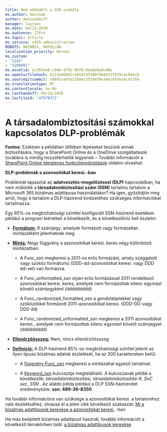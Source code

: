 ```yaml
---
title: Nem működött a SSN szabály
ms.author: deniseb
author: denisebmsft
manager: laurawi
ms.date: 04/21/2020
ms.audience: ITPro
ms.topic: article
ms.service: o365-administration
ROBOTS: NOINDEX, NOFOLLOW
localization_priority: Normal
ms.custom:
- "1242"
- "3200001"
ms.assetid: ac265ee6-c946-476e-9bf0-0ea0e8adc98a
ms.openlocfilehash: b221e66862ca01074f380fbb8433f8f9cac044cb
ms.sourcegitcommit: c6692ce0fa1358ec3529e59ca0ecdfdea4cdc759
ms.translationtype: MT
ms.contentlocale: hu-HU
ms.lasthandoff: 09/14/2020
ms.locfileid: "47679371"
---
```

# <a name="dlp-issues-with-social-security-numbers"></a>A társadalombiztosítási számokkal kapcsolatos DLP-problémák

**Fontos**: Ezekben a példátlan időkben lépéseket teszünk annak biztosítására, hogy a SharePoint Online és a OneDrive szolgáltatások továbbra is mindig hozzáférhetők legyenek – További információt a [SharePoint Online Ideiglenes funkciómódosítások](https://aka.ms/ODSPAdjustments) oldalon olvashat.

**DLP-problémák a azonosítókat keresi.-ban**

Problémát tapasztal az **adatvesztés-megelőzéssel (DLP)** kapcsolatban, ha nem működik a **társadalombiztosítási szám (SSN)** tartalmú tartalom a Microsoft 365 bizalmas adattípusa használatakor? Ha igen, győződjön meg arról, hogy a tartalom a DLP-házirend kinézetéhez szükséges információkat tartalmazza. 
  
Egy 85%-os megbízhatósági szinttel konfigurált SSN-házirend esetében például a program kiértékeli a következőt, és a következőhöz kell észlelni:
  
- **[Formátum:](https://docs.microsoft.com/microsoft-365/compliance/sensitive-information-type-entity-definitions#format-80)** 9 számjegy, amelyek formázott vagy formázatlan mintázatként jelenhetnek meg

- **[Minta:](https://msconnect.microsoft.com/https:/docs.microsoft.com/office365/securitycompliance/what-the-sensitive-information-types-look-for#pattern-80)** Négy függvény a azonosítókat keresi. keres négy különböző mintázatban:

  - A Func_ssn megkeresi a 2011-os erős formázást, amely szaggatott vagy szóköz formátumú (DDD-dd-azonosítókat keresi. vagy DDD dd-vel) van formázva.

  - A Func_unformatted_ssn olyan erős formázással 2011 rendelkező azonosítókat keresi. keres, amelyek nem formázottak kilenc egymást követő számjegyként (ddddddddd)

  - A Func_randomized_formatted_ssn a gondolatjelekkel vagy szóközökkel formázott 2011-azonosítókat keresi. (DDD-DD-vagy DDD dd)

  - A Func_randomized_unformatted_ssn megkeresi a 2011 azonosítókat keresi., amelyek nem formázottak kilenc egymást követő számjegyet (ddddddddd)

- **[Ellenőrzőösszeg:](https://docs.microsoft.com/microsoft-365/compliance/sensitive-information-type-entity-definitions#checksum-79)** Nem, nincs ellenőrzőösszeg

- **[Definíció:](https://docs.microsoft.com/microsoft-365/compliance/sensitive-information-type-entity-definitions#definition-80)** A DLP-házirend 85%-os megbízhatósági szinttel jelenti az ilyen típusú bizalmas adatok észlelését, ha az 300 karaktereken belül:

  - A [függvény Func_ssn](https://docs.microsoft.com/microsoft-365/compliance/sensitive-information-type-entity-definitions#pattern-80) megkeresi a mintázattal egyező tartalmat.

  - A [Keyword_ssn](https://docs.microsoft.com/microsoft-365/compliance/sensitive-information-type-entity-definitions#keyword_ssn) kulcsszója megtalálható. A kulcsszavak példái a következők:  *társadalombiztosítási, társadalombiztosítási #, SoC sec, SSN*  . Az alábbi példa például a DLP SSN-házirendet eredményezte: **ssn: 489-36-8350**
  
Ha további információra van szüksége a azonosítókat keresi. a tartalomhoz való észleléséhez, olvassa el a jelen cikk következő szakaszát: [Mi a bizalmas adattípusok keresése a azonosítókat keresi.](https://docs.microsoft.com/microsoft-365/compliance/sensitive-information-type-entity-definitions#us-social-security-number-ssn) -ban
  
Ha más beépített bizalmas adattípust használ, további információt a következő témakörben talál: [a bizalmas adattípusok keresése](https://docs.microsoft.com/microsoft-365/compliance/sensitive-information-type-entity-definitions)
  